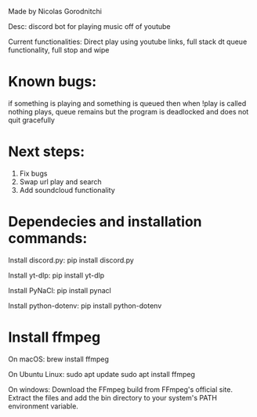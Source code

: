 Made by Nicolas Gorodnitchi

Desc: discord bot for playing music off of youtube

Current functionalities: Direct play using youtube links, full stack dt queue functionality, full stop and wipe

# Known bugs: 
if something is playing and something is queued then when !play is called nothing plays, queue remains but the program is deadlocked and does not quit gracefully


# Next steps:
1. Fix bugs
2. Swap url play and search
3. Add soundcloud functionality


# Dependecies and installation commands:
Install discord.py: 
pip install discord.py

Install yt-dlp: 
pip install yt-dlp

Install PyNaCl: 
pip install pynacl

Install python-dotenv: 
pip install python-dotenv


# Install ffmpeg

On macOS: brew install ffmpeg

On Ubuntu Linux: 
sudo apt update
sudo apt install ffmpeg

On windows:
Download the FFmpeg build from FFmpeg's official site.
Extract the files and add the bin directory to your system's PATH environment variable.
